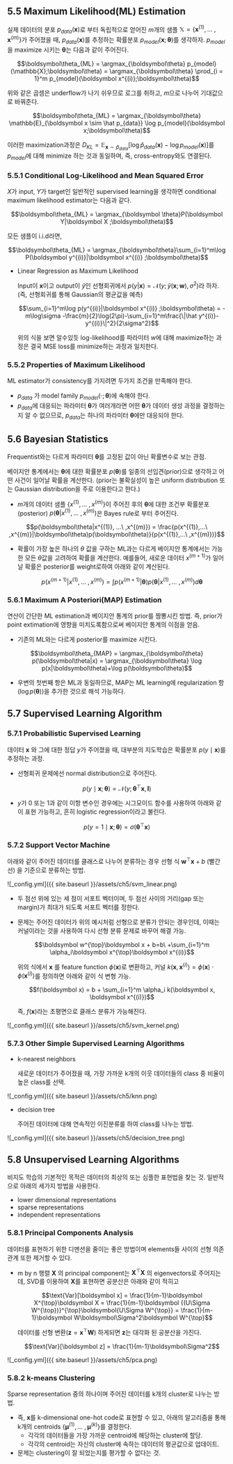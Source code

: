 
## 5.5 Maximum Likelihood(ML) Estimation

실제 데이터의 분포 $p_{data}(\mathsf{\boldsymbol x})$로 부터 독립적으로 얻어진 $m$개의 샘플 $\mathbb{X} = \{\boldsymbol x^{(1)},...\ , \boldsymbol x^{(m)}\}$가 주어졌을 때, $p_{data}(\mathsf{\boldsymbol x})$를 추정하는 확률분포 $p_{model}(\mathsf{\boldsymbol x};\boldsymbol\theta)$를 생각하자. $p_{model}$을 maximize 시키는 $\boldsymbol\theta$는 다음과 같이 주어진다.

$$\boldsymbol\theta_{ML} = \argmax_{\boldsymbol\theta} p_{model}(\mathbb{X};\boldsymbol\theta) = \argmax_{\boldsymbol\theta} \prod_{i = 1}^m  p_{model}(\boldsymbol x^{(i)};\boldsymbol\theta)$$

위와 같은 곱셈은 underflow가 나기 쉬우므로 로그를 취하고,  $m$으로 나누어 기대값으로 바꿔준다.

$$\boldsymbol\theta_{ML} = \argmax_{\boldsymbol\theta} \mathbb{E}_{\boldsymbol x \sim \hat p_{data}} \log p_{model}(\boldsymbol x;\boldsymbol\theta)$$

이러한 maximization과정은 $D_{KL} = \mathbb{E}_{\mathsf{\boldsymbol x}\sim\hat p_{data}}[\log \hat p_{data}(\boldsymbol x) - \log p_{model}(\boldsymbol x)]$를 $p_{model}$에 대해 minimize 하는 것과 동일하며, 즉, cross-entropy와도 연결된다.

### 5.5.1 Conditional Log-Likelihood and Mean Squared Error

$X$가 input, $Y$가 target인 일반적인 supervised learning을 생각하면 conditional maximum likelihood estimator는 다음과 같다.

$$\boldsymbol\theta_{ML} = \argmax_{\boldsymbol \theta}P(\boldsymbol Y|\boldsymbol X ;\boldsymbol\theta)$$

모든 샘플이 i.i.d라면, 

$$\boldsymbol\theta_{ML} = \argmax_{\boldsymbol\theta}\sum_{i=1}^m\log P(\boldsymbol y^{(i)}|\boldsymbol x^{(i)} ;\boldsymbol\theta)$$

- Linear Regression as Maximum Likelihood

    Input이 $\boldsymbol x$이고 output이 $\hat y$인 선형회귀에서 $p(y|\boldsymbol x) = \mathcal{N}(y;\hat y(\boldsymbol x;\boldsymbol w),\sigma^2)$라 하자.(즉, 선형회귀를 통해 Gaussian의 평균값을 예측)

    $$\sum_{i=1}^m\log p(y^{(i)}|\boldsymbol x^{(i)} ;\boldsymbol\theta) = -m\log\sigma -\frac{m}{2}\log(2\pi)-\sum_{i=1}^m\frac{\|\hat y^{(i)}-y^{(i)}\|^2}{2\sigma^2}$$

    위의 식을 보면 알수있듯 log-likelihood를 파라미터 $w$에 대해 maximize하는 과정은 결국 MSE loss를 minimize하는 과정과 일치한다.

### 5.5.2 Properties of Maximum Likelihood

ML estimator가 consistency를 가지려면 두가지 조건을 만족해야 한다.

- $p_{data}$ 가 model family $p_{model}(\cdot;\boldsymbol\theta)$에 속해야 한다.
- $p_{data}$에 대응되는 파라미터 $\boldsymbol\theta$가 여러개라면 어떤 $\boldsymbol\theta$가 데이터 생성 과정을 결정하는지 알 수 없으므로, $p_{data}$는 하나의 파라미터 $\boldsymbol\theta$에만 대응되야 한다.

## 5.6 Bayesian Statistics

Frequentist와는 다르게 파라미터 $\boldsymbol\theta$를 고정된 값이 아닌 확률변수로 보는 관점.

베이지안 통계에서는 $\boldsymbol\theta$에 대한 확률분포 $p(\boldsymbol\theta)$를 일종의 선입견(prior)으로 생각하고 어떤 사건이 일어날 확률을 계산한다. (prior는 불확실성이 높은 uniform distribution 또는 Gaussian distribution을 주로 이용한다고 한다.)

- $m$개의 데이터 샘플 $\{x^{(1)}, ...\ ,x^{(m)}\}$이 주어진 후의 $\boldsymbol\theta$에 대한 조건부 확률분포(posterior) $p(\boldsymbol\theta|x^{(1)},...\ ,x^{(m)})$은 Bayes rule로 부터 주어진다.

$$p(\boldsymbol\theta|x^{(1)}, ...\ ,x^{(m)}) = \frac{p(x^{(1)},...\ ,x^{(m)}|\boldsymbol\theta)p(\boldsymbol\theta)}{p(x^{(1)},...\ ,x^{(m)})}$$

- 확률이 가장 높은 하나의 $\theta$ 값을 구하는 ML과는 다르게 베이지안 통계에서는 가능한 모든 $\theta$값을 고려하여 확률을 계산한다. 예를들어, 새로운 데이터 $x^{(m+1)}$가 일어날 확률은 posterior를 weight로하여 아래와 같이 계산된다.

    $$p(x^{(m+1)}|x^{(1)}, ...\ ,x^{(m)}) = \int p(x^{(m+1)}|\boldsymbol\theta)p(\boldsymbol\theta|x^{(1)}, ...\ ,x^{(m)})d\boldsymbol\theta$$

### 5.6.1 Maximum A Posteriori(MAP) Estimation

연산이 간단한 ML estimation과 베이지안 통계의 prior를 짬뽕시킨 방법. 즉, prior가 point extimation에 영향을 미치도록함으로써 베이지안 통계의 이점을 얻음.

- 기존의 ML와는 다르게 posterior를 maximize 시킨다.

$$\boldsymbol\theta_{MAP} = \argmax_{\boldsymbol\theta} p(\boldsymbol\theta|x) = \argmax_{\boldsymbol\theta} \log p(x|\boldsymbol\theta)+\log p(\boldsymbol\theta)$$

- 우변의 첫번째 항은 ML과 동일하므로, MAP는 ML learning에 regularization 항($\log p(\boldsymbol\theta)$)을 추가한 것으로 해석 가능하다.

## 5.7 Supervised Learning Algorithm

### 5.7.1 Probabilistic Supervised Learning

데이터 $\boldsymbol x$ 와 그에 대한 정답 $y$가 주어졌을 때, 대부분의 지도학습은 확률분포 $p(y\mid \boldsymbol x)$를 추정하는 과정. 

- 선형회귀 문제에선  normal distribution으로 주어진다.

$$p(y\mid \boldsymbol x;\boldsymbol \theta) = \mathcal{N}(y;\boldsymbol \theta^{\top}\boldsymbol x,\boldsymbol I)$$

- $y$가 0 또는 1과 같이 이항 변수인 경우에는 시그모이드 함수를 사용하여 아래와 같이 표현 가능하고, 흔히 logistic regression이라고 불린다.

$$p(y=1\mid \boldsymbol x;\boldsymbol \theta) = \sigma(\boldsymbol\theta^{\top}\boldsymbol x)$$

### 5.7.2 Support Vector Machine

아래와 같이 주어진 데이터를 클래스로 나누어 분류하는 경우 선형 식 $\boldsymbol w^{\top}\boldsymbol x+b$ (빨간선) 을 기준으로 분류하는 방법.

![_config.yml]({{ site.baseurl }}/assets/ch5/svm_linear.png)

- 두 점선 위에 있는 세 점이 서포트 벡터이며, 두 점선 사이의 거리(gap 또는 margin)가 최대가 되도록 서포트 벡터를 정한다.
- 문제는 주어진 데이터가 위의 예시처럼 선형으로 분류가 안되는 경우인데, 이때는 커널이라는 것을 사용하여 다시 선형 분류 문제로 바꾸어 해결 가능.

    $$\boldsymbol w^{\top}\boldsymbol x + b=b\ +\sum_{i=1}^m \alpha_i\boldsymbol x^{\top}\boldsymbol x^{(i)}$$

    위의 식에서 $\boldsymbol x$ 를 feature function $\phi(\boldsymbol x)$로 변환하고, 커널 $k(\boldsymbol x, \boldsymbol x^{(i)}) = \phi(\boldsymbol x) \cdot \phi(\boldsymbol x^{(i)})$를 정의하면 아래와 같이 식 변형 가능.

    $$f(\boldsymbol x) = b + \sum_{i=1}^m \alpha_i k(\boldsymbol x, \boldsymbol x^{(i)})$$

    즉, $f(\boldsymbol x)$라는 초평면으로 클래스 분류가 가능해진다. 

![_config.yml]({{ site.baseurl }}/assets/ch5/svm_kernel.png)

### 5.7.3 Other Simple Supervised Learning Algorithms

- k-nearest neighbors

    새로운 데이터가 주어졌을 때, 가장 가까운 k개의 이웃 데이터들의 class 중 비율이 높은 class를 선택.

![_config.yml]({{ site.baseurl }}/assets/ch5/knn.png)

- decision tree

    주어진 데이터에 대해 연속적인 이진분류를 하여 class를 나누는 방법.

![_config.yml]({{ site.baseurl }}/assets/ch5/decision_tree.png)

## 5.8 Unsupervised Learning Algorithms

비지도 학습의 기본적인 목적은 데이터의 최상의 또는 심플한 표현법을 찾는 것. 일반적으로 아래의 세가지 방법을 사용한다.

- lower dimensional representations
- sparse representations
- independent representations

### 5.8.1 Principal Components Analysis

데이터를 표현하기 위한 디멘션을 줄이는 좋은 방법이며 elements들 사이의 선형 의존관계 또한 제거할 수 있다.

- m by n 행렬 $\boldsymbol X$ 의 principal component는 $\boldsymbol X^{\top}\boldsymbol X$ 의 eigenvectors로 주어지는데, SVD를 이용하여 $\boldsymbol X$를 표현하면  공분산은 아래와 같이 적히고

    $$\text{Var}[\boldsymbol x] = \frac{1}{m-1}\boldsymbol X^{\top}\boldsymbol X = \frac{1}{m-1}\boldsymbol {(U\Sigma W^{\top})}^{\top}\boldsymbol{U\Sigma W^{\top}} = \frac{1}{m-1}\boldsymbol W\boldsymbol\Sigma^2\boldsymbol W^{\top}$$

    데이터를 선형 변환($\boldsymbol z = \boldsymbol x^{\top}\boldsymbol W$) 하게되면 $\boldsymbol z$는 대각화 된 공분산을 가진다.

    $$\text{Var}[\boldsymbol z] = \frac{1}{m-1}\boldsymbol\Sigma^2$$

![_config.yml]({{ site.baseurl }}/assets/ch5/pca.png)

### 5.8.2 k-means Clustering

Sparse representation 중의 하나이며 주어진 데이터를 k개의 cluster로 나누는 방법.

- 즉, $\boldsymbol x$를 k-dimensional one-hot code로 표현할 수 있고, 아래의 알고리즘을 통해 k개의 centroids $\{\boldsymbol \mu^{(1)},...\ ,\boldsymbol\mu^{(k)}\}$를 결정한다.
    - 각각의 데이터들을 가장 가까운 centroid에 해당하는 cluster에 할당.
    - 각각의 centroid는 자신의 cluster에 속하는 데이터의 평균값으로 업데이트.
- 문제는 clustering이 잘 되었는지를 평가할 수 없다는 것.
